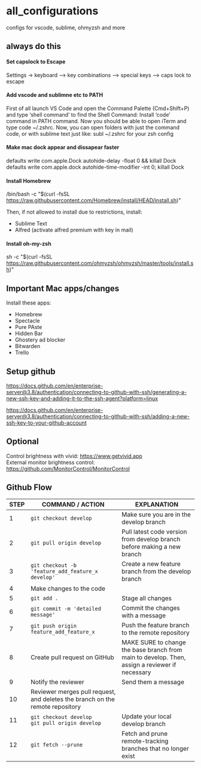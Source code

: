 # all_configurations
configs for vscode, sublime, ohmyzsh and more



## always do this

#### Set capslock to Escape
Settings -> keyboard --> key combinations --> special keys --> caps lock to escape
#### Add vscode and sublimne etc to PATH 
First of all launch VS Code and open the Command Palette (Cmd+Shift+P) and type ‘shell command’ to find the Shell Command: Install ‘code’ command in PATH command. Now you should be able to open iTerm and type code ~/.zshrc.
Now, you can open folders with just the command code, or with sublime text just like: subl ~/.zshrc for your zsh config

#### Make mac dock appear and dissapear faster 
defaults write com.apple.Dock autohide-delay -float 0 && killall Dock  
defaults write com.apple.dock autohide-time-modifier -int 0; killall Dock

#### Install Homebrew
/bin/bash -c "$(curl -fsSL https://raw.githubusercontent.com/Homebrew/install/HEAD/install.sh)"

Then, if not allowed to install due to restrictions, install:

- Sublime Text
- Alfred (activate alfred premium with key in mail)



#### Install oh-my-zsh
sh -c "$(curl -fsSL https://raw.githubusercontent.com/ohmyzsh/ohmyzsh/master/tools/install.sh)"



## Important Mac apps/changes
Install these apps:
- Homebrew
- Spectacle
- Pure PAste
- Hidden Bar
- Ghostery ad blocker
- Bitwarden
- Trello


## Setup github
https://docs.github.com/en/enterprise-server@3.8/authentication/connecting-to-github-with-ssh/generating-a-new-ssh-key-and-adding-it-to-the-ssh-agent?platform=linux  

https://docs.github.com/en/enterprise-server@3.8/authentication/connecting-to-github-with-ssh/adding-a-new-ssh-key-to-your-github-account  

## Optional
Control brightness with vivid: https://www.getvivid.app  
External monitor brightness control: https://github.com/MonitorControl/MonitorControl  

## Github Flow
| STEP | COMMAND / ACTION | EXPLANATION |
|------|------------------|-------------|
| 1    | `git checkout develop` | Make sure you are in the develop branch |
| 2    | `git pull origin develop` | Pull latest code version from develop branch before making a new branch |
| 3    | `git checkout -b 'feature_add_feature_x develop'` | Create a new feature branch from the develop branch |
| 4    | Make changes to the code | |
| 5    | `git add .` | Stage all changes |
| 6    | `git commit -m 'detailed message'` | Commit the changes with a message |
| 7    | `git push origin feature_add_feature_x` | Push the feature branch to the remote repository |
| 8    | Create pull request on GitHub | MAKE SURE to change the base branch from main to develop. Then, assign a reviewer if necessary |
| 9    | Notify the reviewer | Send them a message |
| 10   | Reviewer merges pull request, and deletes the branch on the remote repository | |
| 11   | `git checkout develop`<br>`git pull origin develop` | Update your local develop branch |
| 12   | `git fetch --prune` | Fetch and prune remote-tracking branches that no longer exist |
